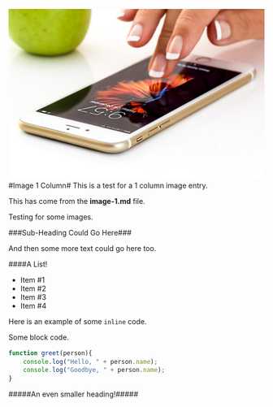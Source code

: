 [date]: # (2016-12-03)
[tag]: # (cpp)
[tag]: # (opengl)
[title]: # (Image 1 Column)
[short-text]: # (This is a 1 column image.)
[github]: # (#)

[columns]: # (1)
[kind]: # (image)
[ui]: # (dark)

![main-image](images/smartphone.jpg)
#Image 1 Column#
This is a test for a 1 column image entry.

This has come from the **image-1.md** file.

Testing for some images.

###Sub-Heading Could Go Here###

And then some more text could go here too.

####A List!

 - Item #1
 - Item #2
 - Item #3
 - Item #4

Here is an example of some `inline` code.

Some block code.

```javascript
function greet(person){
	console.log("Hello, " + person.name);
	console.log("Goodbye, " + person.name);
}
```

#####An even smaller heading!#####